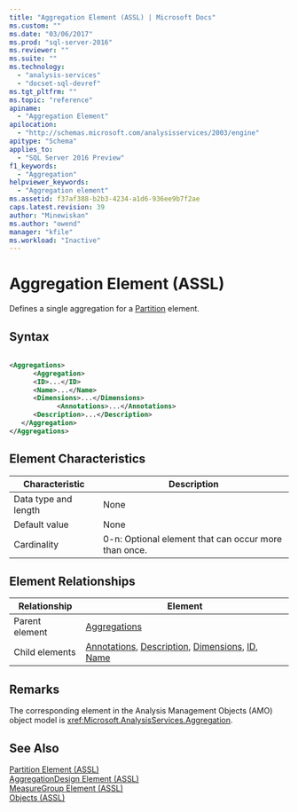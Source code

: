 ```yaml
---
title: "Aggregation Element (ASSL) | Microsoft Docs"
ms.custom: ""
ms.date: "03/06/2017"
ms.prod: "sql-server-2016"
ms.reviewer: ""
ms.suite: ""
ms.technology: 
  - "analysis-services"
  - "docset-sql-devref"
ms.tgt_pltfrm: ""
ms.topic: "reference"
apiname: 
  - "Aggregation Element"
apilocation: 
  - "http://schemas.microsoft.com/analysisservices/2003/engine"
apitype: "Schema"
applies_to: 
  - "SQL Server 2016 Preview"
f1_keywords: 
  - "Aggregation"
helpviewer_keywords: 
  - "Aggregation element"
ms.assetid: f37af388-b2b3-4234-a1d6-936ee9b7f2ae
caps.latest.revision: 39
author: "Minewiskan"
ms.author: "owend"
manager: "kfile"
ms.workload: "Inactive"
---
```

# Aggregation Element (ASSL)
  Defines a single aggregation for a [Partition](../../../analysis-services/scripting/objects/partition-element-assl.md) element.  
  
## Syntax  
  
```xml  
  
<Aggregations>  
      <Aggregation>  
      <ID>...</ID>  
      <Name>...</Name>  
      <Dimensions>...</Dimensions>  
            <Annotations>...</Annotations>  
      <Description>...</Description>  
   </Aggregation>  
</Aggregations>  
```  
  
## Element Characteristics  
  
|Characteristic|Description|  
|--------------------|-----------------|  
|Data type and length|None|  
|Default value|None|  
|Cardinality|0-n: Optional element that can occur more than once.|  
  
## Element Relationships  
  
|Relationship|Element|  
|------------------|-------------|  
|Parent element|[Aggregations](../../../analysis-services/scripting/collections/aggregations-element-assl.md)|  
|Child elements|[Annotations](../../../analysis-services/scripting/collections/annotations-element-assl.md), [Description](../../../analysis-services/scripting/properties/description-element-assl.md), [Dimensions](../../../analysis-services/scripting/collections/dimensions-element-assl.md), [ID](../../../analysis-services/scripting/properties/id-element-assl.md), [Name](../../../analysis-services/scripting/properties/name-element-assl.md)|  
  
## Remarks  
 The corresponding element in the Analysis Management Objects (AMO) object model is <xref:Microsoft.AnalysisServices.Aggregation>.  
  
## See Also  
 [Partition Element &#40;ASSL&#41;](../../../analysis-services/scripting/objects/partition-element-assl.md)   
 [AggregationDesign Element &#40;ASSL&#41;](../../../analysis-services/scripting/objects/aggregationdesign-element-assl.md)   
 [MeasureGroup Element &#40;ASSL&#41;](../../../analysis-services/scripting/objects/measuregroup-element-assl.md)   
 [Objects &#40;ASSL&#41;](../../../analysis-services/scripting/objects/objects-assl.md)  
  
  
